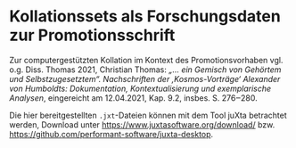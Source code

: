 # Kollationssets als Forschungsdaten zur Promotionsschrift 

Zur computergestützten Kollation im Kontext des Promotionsvorhaben vgl. o.g. Diss. Thomas 2021, Christian Thomas: *„… ein Gemisch von Gehörtem und Selbstzugesetztem“. Nachschriften der ‚Kosmos-Vorträge‘ Alexander von Humboldts: Dokumentation, Kontextualisierung und exemplarische Analysen*, eingereicht am 12.04.2021, 
Kap. 9.2, insbes. S. 276‒280.

Die hier bereitgestellten `.jxt`-Dateien können mit dem Tool juXta betrachtet werden, Download unter https://www.juxtasoftware.org/download/ bzw.  https://github.com/performant-software/juxta-desktop.
